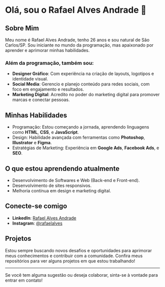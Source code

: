 # Olá, sou o Rafael Alves Andrade 👋

## Sobre Mim

Meu nome é Rafael Alves Andrade, tenho 26 anos e sou natural de São Carlos/SP. Sou iniciante no mundo da programação, mas apaixonado por aprender e aprimorar minhas habilidades.

### Além da programação, também sou:

- **Designer Gráfico**: Com experiência na criação de layouts, logotipos e identidade visual.
- **Social Media**: Gerencio e planejo conteúdo para redes sociais, com foco em engajamento e resultados.
- **Marketing Digital**: Acredito no poder do marketing digital para promover marcas e conectar pessoas.

## Minhas Habilidades

- Programação: Estou começando a jornada, aprendendo linguagens como **HTML**, **CSS**, e **JavaScript**.
- Design: Habilidade avançada com ferramentas como **Photoshop**, **Illustrator** e **Figma**.
- Estratégias de Marketing: Experiência em **Google Ads**, **Facebook Ads**, e **SEO**.

## O que estou aprendendo atualmente

- Desenvolvimento de Softwares e Web (Back-end e Front-end).
- Desenvolvimento de sites responsivos.
- Melhoria contínua em design e marketing digital.

## Conecte-se comigo

- **LinkedIn**: [Rafael Alves Andrade](https://www.linkedin.com/in/rafael-alves-b9a989150/)
- **Instagram**: [@rafaelalves](https://www.instagram.com/sevla.rafa98)

## Projetos

Estou sempre buscando novos desafios e oportunidades para aprimorar meus conhecimentos e contribuir com a comunidade. Confira meus repositórios para ver alguns projetos em que estou trabalhando!

---

Se você tem alguma sugestão ou deseja colaborar, sinta-se à vontade para entrar em contato!
